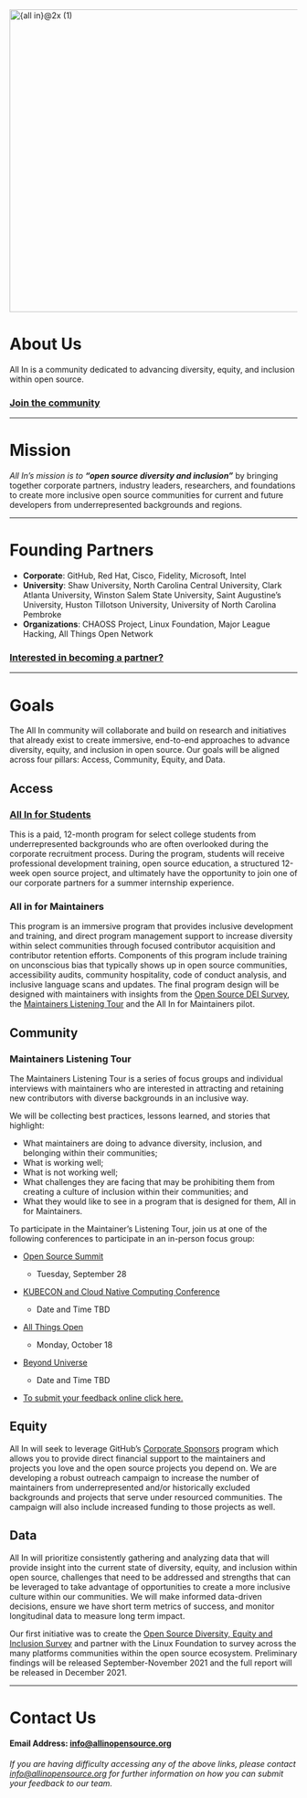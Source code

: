 <img width="530" alt="{all in}@2x (1)" src="https://user-images.githubusercontent.com/70516588/134951921-f530bb68-3190-4ab4-b86a-1c96b1d62cab.png">


# About Us
All In is a community dedicated to advancing diversity, equity, and inclusion within open source.  

### [Join the community](https://docs.google.com/forms/d/1SFtvJyke-UBrpcfJRVFZ-uqnk6C64qwFslW5f8-7cv0/edit)

---

# Mission
_All In’s mission is to  **“open source diversity and inclusion”**_ by bringing together corporate partners, industry leaders, researchers, and foundations to create more inclusive open source communities for current and future developers from underrepresented backgrounds and regions.


---

# Founding Partners
- **Corporate**: GitHub, Red Hat, Cisco, Fidelity, Microsoft, Intel
- **University**: Shaw University, North Carolina Central University, Clark Atlanta University, Winston Salem State University, Saint Augustine’s University, Huston Tillotson University, University of North Carolina Pembroke
- **Organizations**: CHAOSS Project, Linux Foundation, Major League Hacking, All Things Open Network

### [Interested in becoming a partner?](https://docs.google.com/forms/d/1SFtvJyke-UBrpcfJRVFZ-uqnk6C64qwFslW5f8-7cv0/edit)

---

# Goals
The All In community will collaborate and build on research and initiatives that already exist to create immersive, end-to-end approaches to advance diversity, equity, and inclusion in open source. Our goals will be aligned across four pillars: Access, Community, Equity, and Data.

## Access

### [All In for Students ](https://github.com/soyetubo/All-In/blob/main/All%20In%20for%20Students.md)
This is a paid, 12-month program for select college students from underrepresented backgrounds who are often overlooked during the corporate recruitment process. During the program, students will receive professional development training, open source education, a structured 12-week open source project, and ultimately have the opportunity to join one of our corporate partners for a summer internship experience.


### All in for Maintainers
This program is an immersive program that provides inclusive development and training, and direct program management support to increase diversity within select communities through focused contributor acquisition and contributor retention efforts. Components of this program include training on unconscious bias that typically shows up in open source communities, accessibility audits, community hospitality, code of conduct analysis, and inclusive language scans and updates. The final program design will be designed with maintainers with insights from the [Open Source DEI Survey](https://www.linuxfoundation.org/press-release/linux-foundation-launches-2021-open-source-diversity-equity-and-inclusion-survey/), the [Maintainers Listening Tour](https://github.com/soyetubo/All-In/blob/main/README.md#maintainers-listening-tour) and the All In for Maintainers pilot.

## Community

### Maintainers Listening Tour
The Maintainers Listening Tour is a series of focus groups and individual interviews with maintainers who are interested in attracting and retaining new contributors with diverse backgrounds in an inclusive way. 

We will be collecting best practices, lessons learned, and stories that highlight:
- What maintainers are doing to advance diversity, inclusion, and belonging within their communities;
- What is working well;
- What is not working well;
- What challenges they are facing that may be prohibiting them from creating a culture of inclusion within their communities; and 
- What they would like to see in a program that is designed for them, All in for Maintainers.

To participate in the Maintainer’s Listening Tour, join us at one of the following conferences to participate in an in-person focus group: 

- [Open Source Summit](https://osselc21.sched.com/event/nCpS)
  - Tuesday, September 28

- [KUBECON and Cloud Native Computing Conference](https://events.linuxfoundation.org/kubecon-cloudnativecon-north-america/)
  - Date and Time TBD

- [All Things Open](https://2021.allthingsopen.org/)
  - Monday, October 18 

- [Beyond Universe](https://githubuniverse.com/) 
  - Date and Time TBD

- [To submit your feedback online click here.](https://docs.google.com/forms/d/1IiGB2Id7bCobmzECCkfzmb76UV7HQVA1szKQMzNtwXo/edit)

## Equity
All In will seek to leverage GitHub’s [Corporate Sponsors](https://github.com/sponsors) program which allows you to provide direct financial support to the maintainers and projects you love and the open source projects you depend on. We are developing a robust outreach campaign to increase the number of maintainers from underrepresented and/or historically excluded backgrounds and projects that serve under resourced communities. The campaign will also include increased funding to those projects as well. 

## Data
All In will prioritize consistently gathering and analyzing data that will provide insight into the current state of diversity, equity, and inclusion within open source, challenges that need to be addressed and strengths that can be leveraged to take advantage of opportunities to create a more inclusive culture within our communities. We will make informed data-driven decisions, ensure we have short term metrics of success, and monitor longitudinal data to measure long term impact. 

Our first initiative was to create the [Open Source Diversity, Equity and Inclusion Survey](https://www.linuxfoundation.org/press-release/linux-foundation-launches-2021-open-source-diversity-equity-and-inclusion-survey/) and partner with the Linux Foundation to survey across the many platforms communities within the open source ecosystem. Preliminary findings will be released September-November 2021 and the full report will be released in December 2021. 

---

# Contact Us

#### Email Address: info@allinopensource.org

_If you are having difficulty accessing any of the above links, please contact info@allinopensource.org for further information on how you can submit your feedback to our team._


